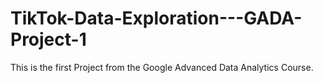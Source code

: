 # TikTok-Data-Exploration---GADA-Project-1
This is the first Project from the Google Advanced Data Analytics Course. 

